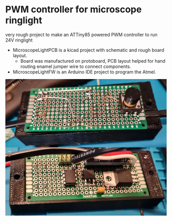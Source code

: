 # PWM controller for microscope ringlight

very rough project to make an ATTiny85 powered PWM controller to run 24V ringlight

* MicroscopeLightPCB is a kicad project with schematic and rough board layout.
  * Board was manufactured on protoboard, PCB layout helped for hand routing enamel jumper wire to connect components.
* MicroscopeLightFW is an Arduino IDE project to program the Atmel.

![Photo of finished board](photo.jpg?raw=true "Photo of finished board")
